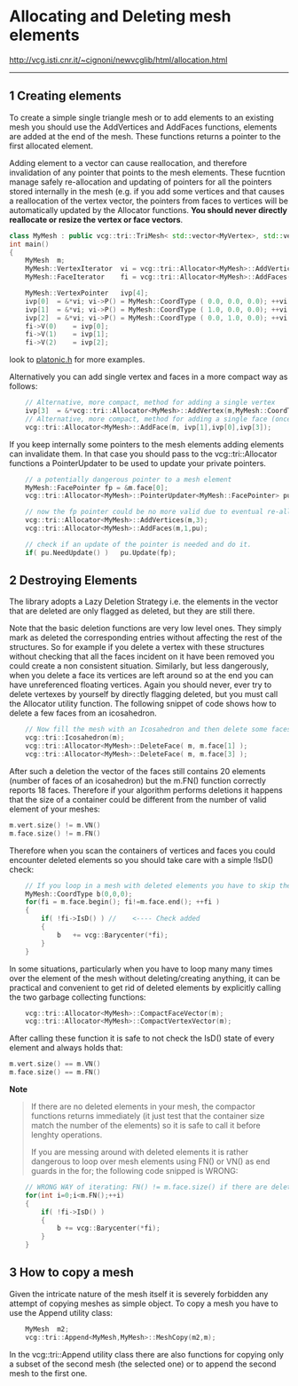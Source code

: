 # Allocating and Deleting mesh elements

<http://vcg.isti.cnr.it/~cignoni/newvcglib/html/allocation.html>

******************************

## 1 Creating elements
To create a simple single triangle mesh or to add elements to an existing mesh 
you should use the AddVertices and AddFaces functions, elements are added at the 
end of the mesh. These functions returns a pointer to the first allocated element.

Adding element to a vector can cause reallocation, and therefore invalidation of 
any pointer that points to the mesh elements. These fucntion manage safely 
re-allocation and updating of pointers for all the pointers stored internally in 
the mesh (e.g. if you add some vertices and that causes a reallocation of the 
vertex vector, the pointers from faces to vertices will be automatically updated 
by the Allocator functions. **You should never directly reallocate or resize the 
vertex or face vectors**.
```cpp
class MyMesh : public vcg::tri::TriMesh< std::vector<MyVertex>, std::vector<MyFace> > {};
int main()
{
    MyMesh  m;
    MyMesh::VertexIterator  vi = vcg::tri::Allocator<MyMesh>::AddVertices(m,3);
    MyMesh::FaceIterator    fi = vcg::tri::Allocator<MyMesh>::AddFaces(m,1);

    MyMesh::VertexPointer   ivp[4];
    ivp[0]  = &*vi; vi->P() = MyMesh::CoordType ( 0.0, 0.0, 0.0); ++vi;
    ivp[1]  = &*vi; vi->P() = MyMesh::CoordType ( 1.0, 0.0, 0.0); ++vi;
    ivp[2]  = &*vi; vi->P() = MyMesh::CoordType ( 0.0, 1.0, 0.0); ++vi;
    fi->V(0)    = ivp[0];
    fi->V(1)    = ivp[1];
    fi->V(2)    = ivp[2];
```
look to [platonic.h](http://vcg.isti.cnr.it/~cignoni/newvcglib/html/platonic_8h_source.html) 
for more examples.

Alternatively you can add single vertex and faces in a more compact way as follows:
```cpp
    // Alternative, more compact, method for adding a single vertex
    ivp[3]  = &*vcg::tri::Allocator<MyMesh>::AddVertex(m,MyMesh::CoordType ( 1.0, 1.0, 0.0));
    // Alternative, more compact, method for adding a single face (once you have the vertex pointers)
    vcg::tri::Allocator<MyMesh>::AddFace(m, ivp[1],ivp[0],ivp[3]);
```
If you keep internally some pointers to the mesh elements adding elements can 
invalidate them. In that case you should pass to the vcg\:\:tri\:\:Allocator 
functions a PointerUpdater to be used to update your private pointers.
```cpp
    // a potentially dangerous pointer to a mesh element
    MyMesh::FacePointer fp = &m.face[0];
    vcg::tri::Allocator<MyMesh>::PointerUpdater<MyMesh::FacePointer> pu;

    // now the fp pointer could be no more valid due to eventual re-allocation of the m.face vector.
    vcg::tri::Allocator<MyMesh>::AddVertices(m,3);
    vcg::tri::Allocator<MyMesh>::AddFaces(m,1,pu);

    // check if an update of the pointer is needed and do it.
    if( pu.NeedUpdate() )   pu.Update(fp);
```

## 2 Destroying Elements
The library adopts a Lazy Deletion Strategy i.e. the elements in the vector that 
are deleted are only flagged as deleted, but they are still there.

Note that the basic deletion functions are very low level ones. They simply mark 
as deleted the corresponding entries without affecting the rest of the structures. 
So for example if you delete a vertex with these structures without checking that 
all the faces incident on it have been removed you could create a non consistent 
situation. Similarly, but less dangerously, when you delete a face its vertices 
are left around so at the end you can have unreferenced floating vertices. Again 
you should never, ever try to delete vertexes by yourself by directly flagging 
deleted, but you must call the Allocator utility function. The following snippet 
of code shows how to delete a few faces from an icosahedron.
```cpp
    // Now fill the mesh with an Icosahedron and then delete some faces
    vcg::tri::Icosahedron(m);
    vcg::tri::Allocator<MyMesh>::DeleteFace( m, m.face[1] );
    vcg::tri::Allocator<MyMesh>::DeleteFace( m, m.face[3] );
```
After such a deletion the vector of the faces still contains 20 elements (number 
of faces of an icosahedron) but the m.FN() function correctly reports 18 faces. 
Therefore if your algorithm performs deletions it happens that the size of a 
container could be different from the number of valid element of your meshes:
```cpp
m.vert.size() != m.VN()
m.face.size() != m.FN()
```
Therefore when you scan the containers of vertices and faces you could encounter 
deleted elements so you should take care with a simple !IsD() check:
```cpp
    // If you loop in a mesh with deleted elements you have to skip them!
    MyMesh::CoordType b(0,0,0);
    for(fi = m.face.begin(); fi!=m.face.end(); ++fi )
    {
        if( !fi->IsD() ) //    <---- Check added
        {
            b   += vcg::Barycenter(*fi);
        }
    }
```
In some situations, particularly when you have to loop many many times over the 
element of the mesh without deleting/creating anything, it can be practical and 
convenient to get rid of deleted elements by explicitly calling the two garbage 
collecting functions:
```cpp
    vcg::tri::Allocator<MyMesh>::CompactFaceVector(m);
    vcg::tri::Allocator<MyMesh>::CompactVertexVector(m);
```
After calling these function it is safe to not check the IsD() state of every 
element and always holds that:
```cpp
m.vert.size() == m.VN()
m.face.size() == m.FN()
```
**Note**

> If there are no deleted elements in your mesh, the compactor functions returns 
> immediately (it just test that the container size match the number of the 
> elements) so it is safe to call it before lenghty operations.
> 
> If you are messing around with deleted elements it is rather dangerous to loop 
> over mesh elements using FN() or VN() as end guards in the for; the following 
> code snipped is WRONG:

```cpp
    // WRONG WAY of iterating: FN() != m.face.size() if there are deleted elements
    for(int i=0;i<m.FN();++i)
    {
        if( !fi->IsD() )
        {
            b += vcg::Barycenter(*fi);
        }
    }
```

## 3 How to copy a mesh

Given the intricate nature of the mesh itself it is severely forbidden any 
attempt of copying meshes as simple object. To copy a mesh you have to use the 
Append utility class:
```cpp
    MyMesh  m2;
    vcg::tri::Append<MyMesh,MyMesh>::MeshCopy(m2,m);
```
In the vcg\:\:tri\:\:Append utility class there are also functions for copying 
only a subset of the second mesh (the selected one) or to append the second mesh 
to the first one.

